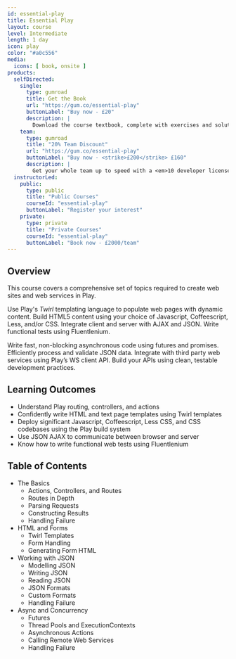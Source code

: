 ```yaml
---
id: essential-play
title: Essential Play
layout: course
level: Intermediate
length: 1 day
icon: play
color: "#a0c556"
media:
  icons: [ book, onsite ]
products:
  selfDirected:
    single:
      type: gumroad
      title: Get the Book
      url: "https://gum.co/essential-play"
      buttonLabel: "Buy now - £20"
      description: |
        Download the course textbook, complete with exercises and solutions, in HTML, PDF, and ebook formats.
    team:
      type: gumroad
      title: "20% Team Discount"
      url: "https://gum.co/essential-play"
      buttonLabel: "Buy now - <strike>£200</strike> £160"
      description: |
        Get your whole team up to speed with a <em>10 developer license</em> for 20% off individual pricing.
  instructorLed:
    public:
      type: public
      title: "Public Courses"
      courseId: "essential-play"
      buttonLabel: "Register your interest"
    private:
      type: private
      title: "Private Courses"
      courseId: "essential-play"
      buttonLabel: "Book now - £2000/team"
---
```


## Overview

This course covers a comprehensive set of topics required to create web sites and web services in Play.

Use Play's *Twirl* templating language to populate web pages with dynamic content. Build HTML5 content using your choice of Javascript, Coffeescript, Less, and/or CSS. Integrate client and server with AJAX and JSON. Write functional tests using Fluentlenium.

Write fast, non-blocking asynchronous code using futures and promises. Efficiently process and validate JSON data. Integrate with third party web services using Play’s WS client API. Build your APIs using clean, testable development practices.

## Learning Outcomes

- Understand Play routing, controllers, and actions
- Confidently write HTML and text page templates using Twirl templates
- Deploy significant Javascript, Coffeescript, Less CSS, and CSS codebases using the Play build system
- Use JSON AJAX to communicate between browser and server
- Know how to write functional web tests using Fluentlenium

## Table of Contents

- The Basics
  - Actions, Controllers, and Routes
  - Routes in Depth
  - Parsing Requests
  - Constructing Results
  - Handling Failure
- HTML and Forms
  - Twirl Templates
  - Form Handling
  - Generating Form HTML
- Working with JSON
  - Modelling JSON
  - Writing JSON
  - Reading JSON
  - JSON Formats
  - Custom Formats
  - Handling Failure
- Async and Concurrency
  - Futures
  - Thread Pools and ExecutionContexts
  - Asynchronous Actions
  - Calling Remote Web Services
  - Handling Failure
